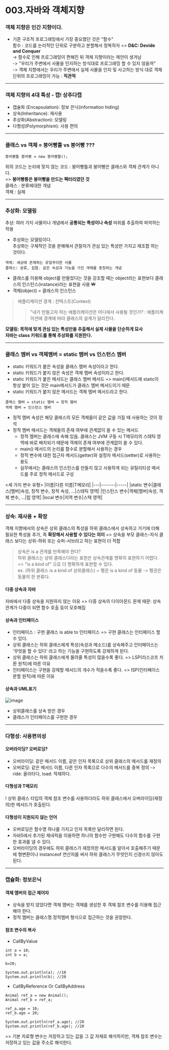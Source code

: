 003.자바와 객체지향
===============

### 객체 지향은 인간 지향이다.
- 기존 구조적 프로그래밍에서 가장 중요했던 것은 "함수" </br> 
함수 : 코드를 논리적인 단위로 구분하고 분할해서 정복하자 => **D&C: Devide and Conquer**  
-> 함수로 인해 프로그래밍이 편해진 뒤 객체 지향이라는 제안이 생겨남 </br> 
-> "우리가 주변에서 사물을 인지하는 방식대로 프로그래밍 할 수 있지 않을까" </br> 
-> 객체 지향에서는 우리가 주변에서 실제 사물을 인지 및 사고하는 방식 대로 객체 단위의 프로그래밍이 가능 : **직관적**

---
### 객체 지향의 4대 특성 - 캡! 상추다캡
- 캡슐화 (Encapsulation): 정보 은닉(information hiding) 
- 상속(Inheritance): 재사용
- 추상화(Abstraction): 모델링
- 다형성(Polymorphism): 사용 편의 

---
### 클래스 vs 객체 = 붕어빵틀 vs 붕어빵 ??? 
```
붕어빵틀 붕어빵 = new 붕어빵틀(); 
``` 
위의 코드는 논리에 맞지 않는 코드 : 붕어빵틀과 붕어빵은 클래스와 객체 관계가 아니다. </br>
=> **붕어빵틍은 붕어빵을 만드는 팩터리였던 것** </br>
클래스 : 분류에대한 개념 </br>
객체 : 실체 </br>

---
### 추상화: 모델링 
추상: 여러 가지 사물이나 개념에서 **공통되는 특성이나 속성** 따위를 추출하여 파악하는 작용 

- 추상화는 모델링이다. </br> 
추상화는 구체적인 것을 분해해서 관찰자가 관심 있는 특성만 가지고 재조합 하는 것이다. 
``` 
객체: 세상에 존재하는 유일무이한 사물
클래스: 분류, 집합. 같은 속성과 기능을 가진 객체를 총칭하는 개념 
```

- 클래스를 이용해 object를 만들었다는 것을 강조할 때는 object라는 표현보다 클래스의 인스턴스(instance)라는 표현을 사용 ₩
- 객체(object) = 클래스의 인스턴스 

> 애플리케이션 경계 : 컨텍스트(Context)
>> "내가 만들고자 하는 애플리케이션은 어디에서 사용될 것인가?
: 애플리케이션에 경계에 따라 클래스의 설계가 달라진다.</br> 


**모델링: 목적에 맞게 관심 있는 특성만을 추출해서 실제 사물을 단순하게 묘사** </br>
**자바는 class 키워드를 통해 추상화를 지원한다.**

---
### 클래스 멤버 vs 객체멤버 = static 멤버 vs 인스턴스 멤버 
- static 키워드가 붙은 속성을 클래스 멤버 속성이라고 한다. 
- static 키워드가  붙지 않은 속성은 객체 멤버 속성이라고 한다. 
- static 키워드가 붙은 메서드는 클래스 멤버 메서드 => main()메서드에 static이 항상 붙어 있는 것은 main메서드가 클래스 멤버 메서드이기 때문
- static 키워드가 붙지 않은 메서드는 객체 멤버 메서드라고 한다. 
```
클래스 멤버 = static 멤버 = 정적 멤버 
객체 멤버 = 인스턴스 멤버
```
- 정적 멤버 속성은 해당 클래스의 모든 객체들이 같은 값을 가질 때 사용하는 것이 정석 
- 정적 멤버 메서드는 객체들의 존재 여부에 관계없이 쓸 수 있는 메서드 
  - 정적 멤버는 클래스에 속해 있음. 클래스는 JVM 구동 시 T메모리의 스태틱 영역에 바로 배치되기 때문에 객체의 존재 여부에 관계없이 쓸 수 있다. 
  - main() 메서드의 논리를 함수로 분할해서 사용하는 경우
  - 정적 변수에 대한 접근자 메서드(getter)와 설정자 메서드(setter)로 사용하는 용도 
  - 실무에서는 클래스의 인스턴스를 만들지 않고 사용하게 되는 유틸리티성 메서드를 주로 정적 메서드로 구성 

<세 가지 변수 유형>
|이름|다른 이름|T메모리|
|---|-------|-----|
|static 변수|클래스[멤버]속성, 정적 변수, 정적 속성, ...|스태틱 영역|
|인스턴스 변수|객체[멤버]속성, 객체 변수, ...|힙 영역|
|local 변수|지역 변수|스택 영역|

---
### 상속: 재사용 + 확장 
객체 지향에서의 상속은 상위 클래스의 특성을 하위 클래스에서 상속하고 거기에 더해 필요한 특성을 추가, 즉 **확장해서 사용할 수 있다는 의미**
=> 상속을 부모 클래스-자식 클래스 보다는 상위-하위 또는 슈퍼-서브라고 하는 표현이 더 적합 

> 상속은 is a 관계를 만족해야 한다? </br> 
하위 클래스는 상위 클래스다라는 표현은 상속관계를 명확히 표현하기 어렵다.</br>
=> "is a kind of" 으로 더 명확하게 표현할 수 있다.</br> 
ex. (하위 클래스 is a kind of 상위클래스) = 펭귄 is a kind of 동물 -> 펭귄은 동물의 한 분류다. 

#### 다중 상속과 자바 
자바에서 다중 상속을 지원하지 않는 이유 => 다중 상속의 다이아몬드 문제 때문: 상속관계가 다중이 되면 함수 호출 등이 모호해짐 

#### 상속과 인터페이스 
- 인터페이스 : 구현 클래스 is able to 인터페이스 => 구현 클래스는 인터페이스 할 수 있다. 
- 상위 클래스는 하위 클래스에게 특성(속성과 메소드)를 상속해주고 인터페이스는 '무엇을 할 수 있다' 라고 하는 기능을 구현하도록 강제하게 된다. 
- 상위 클래스는 하위 클래스에게 물려줄 특성이 많을수록 좋다. => LSP(리스코프 치환 원칙)에 따른 이유 
- 인터페이스는 구현을 강제할 메서드의 개수가 적을수록 좋다. => ISP(인터페이스 분할 원칙)에 따른 이유 

#### 상속과 UML표기 
![image](https://user-images.githubusercontent.com/56033943/210936726-c5df4f1d-da6f-43e1-963f-4ce38f0f2bd1.png)

- 상위클래스를 상속 받은 경우 
- 클래스가 인터페이스를 구현한 경우 

---
### 다형성: 사용편의성 
#### 오버라이딩? 오버로딩? 
- 오버라이딩: 같은 메서드 이름, 같은 인자 목록으로 상위 클래스의 메서드를 재정의 
- 오버로딩: 같은 메서드 이름, 다른 인자 목록으로 다수의 메서드를 중복 정의 
-> ride: 올라타다, load: 적재하다. 

#### 다형성과 T메모리 
! 상위 클래스 타입의 객체 참조 변수를 사용하더라도 하위 클래스에서 오버라이딩(재정의)한 메서드가 호출된다. 

#### 다형성이 지원되지 않는 언어
- 오버로딩은 함수명 하나를 가지고 인자 목록만 달리하면 된다. 
- 자바5에서 추가된 제네릭을 이용하면 하나의 함수만 구현해도 다수의 함수를 구현한 효과를 낼 수 있다. 
- 오버라이딩의 경우에도 하위 클래스가 재정의한 메서드를 알아서 호출해주기 때문에 형변환이나 instanceof 연산자를 써서 하위 클래스가 무엇인지 신경쓰지 않아도 된다. 

---
### 캡슐화: 정보은닉
#### 객체 멤버의 접근 제어자 
- 상속을 받지 않았다면 객체 멤버는 객체를 생성한 후 객체 참조 변수를 이용해 접근해야 한다. 
- 정적 멤버는 클래스명.정적멤버 형식으로 접근하는 것을 권장한다. 

#### 참조 변수의 복사 
- CallByValue
```
int a = 10; 
int b = a;

b=20;

System.out.println(a); //10
System.out.println(b); //20
```
- CallByReference Or CallByAddress
```
Animal ref_a = new Animal();
Animal ref_b = ref_a; 

ref_a.age = 10;
ref_b.age = 20; 

System.out.println(ref_a.age); //20
System.out.println(ref_b.age); //20
```
=> 기본 자료형 변수는 저장하고 있는 값을 그 값 자체로 해석하지만, 객체 참조 변수는 저장하고 있는 값을 주소로 해석한다. 
